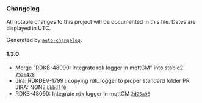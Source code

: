 ### Changelog

All notable changes to this project will be documented in this file. Dates are displayed in UTC.

Generated by [`auto-changelog`](https://github.com/CookPete/auto-changelog).

#### 1.3.0

- Merge "RDKB-48090: Integrate rdk logger in mqttCM" into stable2 [`752e478`](https://github.com/rdk-e/rdk_logger/commit/752e4783c42190a1336689a8b2b5786ab8dd244c)
- Jira: RDKDEV-1799 : copying rdk_logger to proper standard folder PR JIRA: NONE [`bbbdff0`](https://github.com/rdk-e/rdk_logger/commit/bbbdff01ebe309c4695e534aa242acf581ad4360)
- RDKB-48090: Integrate rdk logger in mqttCM [`2d25a96`](https://github.com/rdk-e/rdk_logger/commit/2d25a96b7b99dc5deb22f85d11f8a86699a55fc7)

